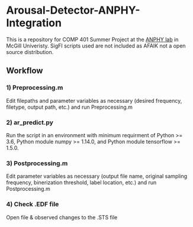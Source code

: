 # Arousal-Detector-ANPHY-Integration

This is a repository for COMP 401 Summer Project at the [ANPHY lab](https://www.mcgill.ca/frauscher-lab/) in McGill Univeristy. SigFI scripts used are not included as AFAIK not a open source distribution.

## Workflow
### 1) Preprocessing.m
Edit filepaths and parameter variables as necessary (desired frequency, filetype, output path, etc.) and run Preprocessing.m
### 2) ar_predict.py
Run the script in an environment with minimum requirment of Python >= 3.6, Python module numpy >= 1.14.0, and Python module tensorflow >= 1.5.0.
### 3) Postprocessing.m
Edit parameter variables as necessary (output file name, original sampling frequency, binerization threshold, label location, etc.) and run Postprocessing.m
### 4) Check .EDF file
Open file  & observed changes to the .STS file
